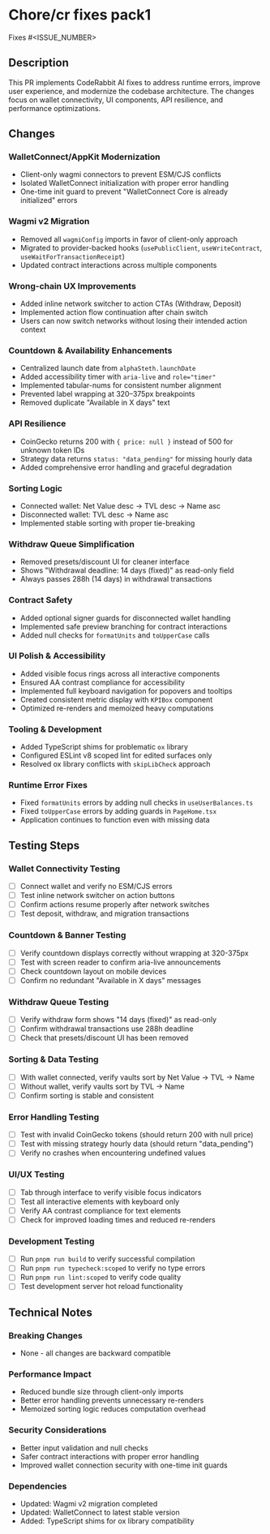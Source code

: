 # Chore/cr fixes pack1

Fixes #<ISSUE_NUMBER>

## Description

This PR implements CodeRabbit AI fixes to address runtime errors, improve user experience, and modernize the codebase architecture. The changes focus on wallet connectivity, UI components, API resilience, and performance optimizations.

## Changes

### WalletConnect/AppKit Modernization

- Client-only wagmi connectors to prevent ESM/CJS conflicts
- Isolated WalletConnect initialization with proper error handling
- One-time init guard to prevent "WalletConnect Core is already initialized" errors

### Wagmi v2 Migration

- Removed all `wagmiConfig` imports in favor of client-only approach
- Migrated to provider-backed hooks (`usePublicClient`, `useWriteContract`, `useWaitForTransactionReceipt`)
- Updated contract interactions across multiple components

### Wrong-chain UX Improvements

- Added inline network switcher to action CTAs (Withdraw, Deposit)
- Implemented action flow continuation after chain switch
- Users can now switch networks without losing their intended action context

### Countdown & Availability Enhancements

- Centralized launch date from `alphaSteth.launchDate`
- Added accessibility timer with `aria-live` and `role="timer"`
- Implemented tabular-nums for consistent number alignment
- Prevented label wrapping at 320–375px breakpoints
- Removed duplicate "Available in X days" text

### API Resilience

- CoinGecko returns 200 with `{ price: null }` instead of 500 for unknown token IDs
- Strategy data returns `status: "data_pending"` for missing hourly data
- Added comprehensive error handling and graceful degradation

### Sorting Logic

- Connected wallet: Net Value desc → TVL desc → Name asc
- Disconnected wallet: TVL desc → Name asc
- Implemented stable sorting with proper tie-breaking

### Withdraw Queue Simplification

- Removed presets/discount UI for cleaner interface
- Shows "Withdrawal deadline: 14 days (fixed)" as read-only field
- Always passes 288h (14 days) in withdrawal transactions

### Contract Safety

- Added optional signer guards for disconnected wallet handling
- Implemented safe preview branching for contract interactions
- Added null checks for `formatUnits` and `toUpperCase` calls

### UI Polish & Accessibility

- Added visible focus rings across all interactive components
- Ensured AA contrast compliance for accessibility
- Implemented full keyboard navigation for popovers and tooltips
- Created consistent metric display with `KPIBox` component
- Optimized re-renders and memoized heavy computations

### Tooling & Development

- Added TypeScript shims for problematic `ox` library
- Configured ESLint v8 scoped lint for edited surfaces only
- Resolved ox library conflicts with `skipLibCheck` approach

### Runtime Error Fixes

- Fixed `formatUnits` errors by adding null checks in `useUserBalances.ts`
- Fixed `toUpperCase` errors by adding guards in `PageHome.tsx`
- Application continues to function even with missing data

## Testing Steps

### Wallet Connectivity Testing

- [ ] Connect wallet and verify no ESM/CJS errors
- [ ] Test inline network switcher on action buttons
- [ ] Confirm actions resume properly after network switches
- [ ] Test deposit, withdraw, and migration transactions

### Countdown & Banner Testing

- [ ] Verify countdown displays correctly without wrapping at 320-375px
- [ ] Test with screen reader to confirm aria-live announcements
- [ ] Check countdown layout on mobile devices
- [ ] Confirm no redundant "Available in X days" messages

### Withdraw Queue Testing

- [ ] Verify withdraw form shows "14 days (fixed)" as read-only
- [ ] Confirm withdrawal transactions use 288h deadline
- [ ] Check that presets/discount UI has been removed

### Sorting & Data Testing

- [ ] With wallet connected, verify vaults sort by Net Value → TVL → Name
- [ ] Without wallet, verify vaults sort by TVL → Name
- [ ] Confirm sorting is stable and consistent

### Error Handling Testing

- [ ] Test with invalid CoinGecko tokens (should return 200 with null price)
- [ ] Test with missing strategy hourly data (should return "data_pending")
- [ ] Verify no crashes when encountering undefined values

### UI/UX Testing

- [ ] Tab through interface to verify visible focus indicators
- [ ] Test all interactive elements with keyboard only
- [ ] Verify AA contrast compliance for text elements
- [ ] Check for improved loading times and reduced re-renders

### Development Testing

- [ ] Run `pnpm run build` to verify successful compilation
- [ ] Run `pnpm run typecheck:scoped` to verify no type errors
- [ ] Run `pnpm run lint:scoped` to verify code quality
- [ ] Test development server hot reload functionality

## Technical Notes

### Breaking Changes

- None - all changes are backward compatible

### Performance Impact

- Reduced bundle size through client-only imports
- Better error handling prevents unnecessary re-renders
- Memoized sorting logic reduces computation overhead

### Security Considerations

- Better input validation and null checks
- Safer contract interactions with proper error handling
- Improved wallet connection security with one-time init guards

### Dependencies

- Updated: Wagmi v2 migration completed
- Updated: WalletConnect to latest stable version
- Added: TypeScript shims for ox library compatibility
